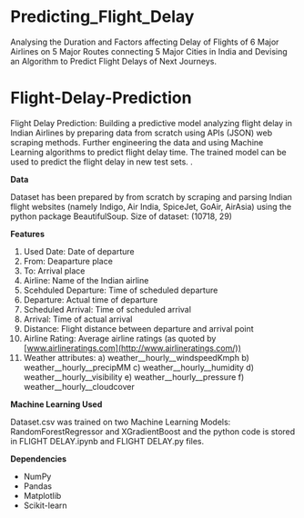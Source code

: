 # Predicting_Flight_Delay
Analysing the Duration and Factors affecting Delay of Flights of 6 Major Airlines on 5 Major Routes connecting 5 Major Cities in India and Devising an Algorithm to Predict Flight Delays of Next Journeys.
# **Flight-Delay-Prediction**

Flight Delay Prediction: Building a predictive model analyzing flight delay in Indian Airlines by preparing data from scratch using APIs (JSON) web scraping methods. Further engineering the data and using Machine Learning algorithms to predict flight delay time. The trained model can be used to predict the flight delay in new test sets. .

**Data**

Dataset has been prepared by from scratch by scraping and parsing Indian flight websites (namely Indigo, Air India, SpiceJet, GoAir, AirAsia) using the python package BeautifulSoup.
 Size of dataset: (10718, 29)

**Features**

1. Used Date: Date of departure
2. From: Deaparture place
3. To: Arrival place
4. Airline: Name of the Indian airline
5. Scehduled Departure: Time of scheduled departure
6. Departure: Actual time of departure
7. Scheduled Arrival: Time of scheduled arrival
8. Arrival: Time of actual arrival
9. Distance: Flight distance between departure and arrival point
10. Airline Rating: Average airline ratings (as quoted by [www.airlineratings.com](http://www.airlineratings.com/))
11. Weather attributes:
 a) weather\_\_hourly\_\_windspeedKmph
 b) weather\_\_hourly\_\_precipMM
 c) weather\_\_hourly\_\_humidity
 d) weather\_\_hourly\_\_visibility
 e) weather\_\_hourly\_\_pressure
 f) weather\_\_hourly\_\_cloudcover

**Machine Learning Used**

Dataset.csv was trained on two Machine Learning Models: RandomForestRegressor and XGradientBoost and the python code is stored in FLIGHT DELAY.ipynb and FLIGHT DELAY.py files.

**Dependencies**

- NumPy
- Pandas
- Matplotlib
- Scikit-learn
